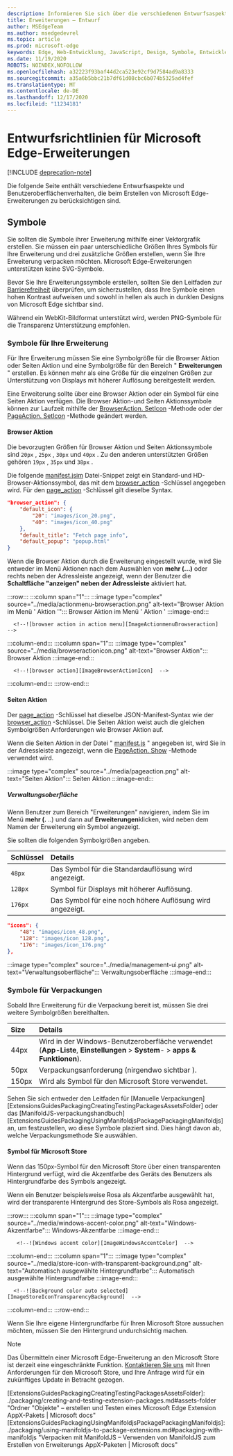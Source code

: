 ```yaml
---
description: Informieren Sie sich über die verschiedenen Entwurfsaspekte und das Benutzeroberflächenverhalten, die beim Erstellen von Microsoft Edge-Erweiterungen zu berücksichtigen sind.
title: Erweiterungen – Entwurf
author: MSEdgeTeam
ms.author: msedgedevrel
ms.topic: article
ms.prod: microsoft-edge
keywords: Edge, Web-Entwicklung, JavaScript, Design, Symbole, Entwickler
ms.date: 11/19/2020
ROBOTS: NOINDEX,NOFOLLOW
ms.openlocfilehash: a32223f93baf44d2ca523e92cf9d7584ad9a8333
ms.sourcegitcommit: a35a6b5bbc21b7df61d08cbc6b074b5325ad4fef
ms.translationtype: MT
ms.contentlocale: de-DE
ms.lasthandoff: 12/17/2020
ms.locfileid: "11234181"
---
```

# Entwurfsrichtlinien für Microsoft Edge-Erweiterungen  

[!INCLUDE [deprecation-note](../includes/deprecation-note.md)]  

Die folgende Seite enthält verschiedene Entwurfsaspekte und Benutzeroberflächenverhalten, die beim Erstellen von Microsoft Edge-Erweiterungen zu berücksichtigen sind.  

## Symbole  

Sie sollten die Symbole ihrer Erweiterung mithilfe einer Vektorgrafik erstellen.  Sie müssen ein paar unterschiedliche Größen Ihres Symbols für Ihre Erweiterung und drei zusätzliche Größen erstellen, wenn Sie Ihre Erweiterung verpacken möchten.  Microsoft Edge-Erweiterungen unterstützen keine SVG-Symbole.  

Bevor Sie Ihre Erweiterungssymbole erstellen, sollten Sie den Leitfaden zur [Barrierefreiheit][ExtensionsGuidesAccessibility] überprüfen, um sicherzustellen, dass Ihre Symbole einen hohen Kontrast aufweisen und sowohl in hellen als auch in dunklen Designs von Microsoft Edge sichtbar sind.  

Während ein WebKit-Bildformat unterstützt wird, werden PNG-Symbole für die Transparenz Unterstützung empfohlen.  

### Symbole für Ihre Erweiterung  

Für Ihre Erweiterung müssen Sie eine Symbolgröße für die Browser Aktion oder Seiten Aktion und eine Symbolgröße für den Bereich " **Erweiterungen** " erstellen.  Es können mehr als eine Größe für die einzelnen Größen zur Unterstützung von Displays mit höherer Auflösung bereitgestellt werden.  

Eine Erweiterung sollte über eine Browser Aktion oder ein Symbol für eine Seiten Aktion verfügen.  Die Browser Aktion-und Seiten Aktionssymbole können zur Laufzeit mithilfe der [BrowserAction. SetIcon][MSDApiBrowseractionSeticon] -Methode oder der [PageAction. SetIcon][MDNApiPageactionSeticon] -Methode geändert werden.  

#### Browser Aktion  

Die bevorzugten Größen für Browser Aktion und Seiten Aktionssymbole sind `20px` , `25px` , `30px` und `40px` .  Zu den anderen unterstützten Größen gehören `19px` , `35px` und `38px` .  

Die folgende [manifest.jsim][ExtensionsApisupportManifestkeys] Datei-Snippet zeigt ein Standard-und HD-Browser-Aktionssymbol, das mit dem [browser_action][MDNManifestjsonBrowserAction] -Schlüssel angegeben wird.  Für den [page_action][MDNManifestjsonPageAction] -Schlüssel gilt dieselbe Syntax.  

```json
"browser_action": {
    "default_icon": {
        "20": "images/icon_20.png",
        "40": "images/icon_40.png"
    },
    "default_title": "Fetch page info",
    "default_popup": "popup.html"
}
```  

Wenn die Browser Aktion durch die Erweiterung eingestellt wurde, wird Sie entweder im Menü Aktionen nach dem Auswählen von **mehr (...)** oder rechts neben der Adressleiste angezeigt, wenn der Benutzer die **Schaltfläche "anzeigen" neben der Adressleiste** aktiviert hat.  

:::row:::
   :::column span="1":::
      :::image type="complex" source="../media/actionmenu-browseraction.png" alt-text="Browser Aktion im Menü ' Aktion '":::
         Browser Aktion im Menü ' Aktion ' :::image-end:::
      
      <!--![browser action in action menu][ImageActionmenuBrowseraction]  -->  
   :::column-end:::
   :::column span="1":::
      :::image type="complex" source="../media/browseractionicon.png" alt-text="Browser Aktion":::
         Browser Aktion :::image-end:::
      
      <!--![browser action][ImageBrowserActionIcon]  -->  
   :::column-end:::
:::row-end:::

#### Seiten Aktion  

Der [page_action][MDNManifestjsonPageAction] -Schlüssel hat dieselbe JSON-Manifest-Syntax wie der [browser_action][MDNManifestjsonBrowserAction] -Schlüssel.  Die Seiten Aktion weist auch die gleichen Symbolgrößen Anforderungen wie Browser Aktion auf.  

Wenn die Seiten Aktion in der Datei " [manifest.js][ExtensionsApisupportManifestkeys] " angegeben ist, wird Sie in der Adressleiste angezeigt, wenn die [PageAction. Show][MDNApiPageactionShow] -Methode verwendet wird.  

:::image type="complex" source="../media/pageaction.png" alt-text="Seiten Aktion":::
   Seiten Aktion
:::image-end:::

<!--![page action][ImagePageaction]  -->  

##### Verwaltungsoberfläche  

Wenn Benutzer zum Bereich "Erweiterungen" navigieren, indem Sie im Menü **mehr (.** ..) und dann auf **Erweiterungen**klicken, wird neben dem Namen der Erweiterung ein Symbol angezeigt.  

Sie sollten die folgenden Symbolgrößen angeben.  

| Schlüssel | Details |  
|:--- |:--- |  
| `48px` | Das Symbol für die Standardauflösung wird angezeigt. |  
| `128px` | Symbol für Displays mit höherer Auflösung. |  
| `176px` | Das Symbol für eine noch höhere Auflösung wird angezeigt. |  


```json
"icons": {
    "48": "images/icon_48.png",
    "128": "images/icon_128.png",
    "176": "images/icon_176.png"
},
```  

:::image type="complex" source="../media/management-ui.png" alt-text="Verwaltungsoberfläche":::
   Verwaltungsoberfläche
:::image-end:::

<!--![management UI][ImageManagementUi]  -->  

### Symbole für Verpackungen  

Sobald Ihre Erweiterung für die Verpackung bereit ist, müssen Sie drei weitere Symbolgrößen bereithalten.  

| Size | Details |  
|:--- |:--- |  
| 44px | Wird in der Windows-Benutzeroberfläche verwendet \(**App-Liste**, **Einstellungen**  \>  **System**-  \>  **apps & Funktionen**\). |  
| 50px | Verpackungsanforderung \(nirgendwo sichtbar \). |  
| 150px | Wird als Symbol für den Microsoft Store verwendet. |  


Sehen Sie sich entweder den Leitfaden für [Manuelle Verpackungen][ExtensionsGuidesPackagingCreatingTestingPackagesAssetsFolder] oder das [ManifoldJS-verpackungshandbuch][ExtensionsGuidesPackagingUsingManifoldjsPackagePackagingManifoldjs] an, um festzustellen, wo diese Symbole plaziert sind.  Dies hängt davon ab, welche Verpackungsmethode Sie auswählen.  

#### Symbol für Microsoft Store  

Wenn das 150px-Symbol für den Microsoft Store über einen transparenten Hintergrund verfügt, wird die Akzentfarbe des Geräts des Benutzers als Hintergrundfarbe des Symbols angezeigt.  

Wenn ein Benutzer beispielsweise Rosa als Akzentfarbe ausgewählt hat, wird der transparente Hintergrund des Store-Symbols als Rosa angezeigt.  

:::row:::
   :::column span="1":::
       :::image type="complex" source="../media/windows-accent-color.png" alt-text="Windows-Akzentfarbe":::
          Windows-Akzentfarbe :::image-end:::
       
       <!--![Windows accent color][ImageWindowsAccentColor]  -->  
   :::column-end:::
   :::column span="1":::
      :::image type="complex" source="../media/store-icon-with-transparent-background.png" alt-text="Automatisch ausgewählte Hintergrundfarbe":::
         Automatisch ausgewählte Hintergrundfarbe :::image-end:::
      
      <!--![Background color auto selected][ImageStoreIconTransparencyBackground]  -->  
   :::column-end:::
:::row-end:::

Wenn Sie Ihre eigene Hintergrundfarbe für Ihren Microsoft Store aussuchen möchten, müssen Sie den Hintergrund undurchsichtig machen.  

> [!NOTE]
> Das Übermitteln einer Microsoft Edge-Erweiterung an den Microsoft Store ist derzeit eine eingeschränkte Funktion.  [Kontaktieren Sie uns][AkaExtensionRequest] mit Ihren Anforderungen für den Microsoft Store, und Ihre Anfrage wird für ein zukünftiges Update in Betracht gezogen.  

<!-- image links -->  

<!--[ImageActionmenuBrowseraction]: ../media/actionmenu-browseraction.png "browser action in action menu"  -->  
<!--[ImageBrowserActionIcon]: ../media/browseractionicon.png "browser action"  -->  
<!--[ImagePageaction]: ../media/pageaction.png "page action"  -->  
<!--[ImageManagementUi]: ../media/management-ui.png "management UI"  -->  
<!--[ImageWindowsAccentColor]: ../media/windows-accent-color.png "Windows accent color"  -->  
<!--[ImageStoreIconTransparencyBackground]: ../media/store-icon-with-transparent-background.png "Background color auto selected"  -->  

<!-- links -->  

[ExtensionsGuidesAccessibility]: ./accessibility.md "Barrierefreiheit | Microsoft docs"  
[ExtensionsGuidesPackagingCreatingTestingPackagesAssetsFolder]: ./packaging/creating-and-testing-extension-packages.md#assets-folder "Ordner "Objekte" – erstellen und Testen eines Microsoft Edge Extension AppX-Pakets | Microsoft docs"  
[ExtensionsGuidesPackagingUsingManifoldjsPackagePackagingManifoldjs]: ./packaging/using-manifoldjs-to-package-extensions.md#packaging-with-manifoldjs "Verpacken mit ManifoldJS – Verwenden von ManifoldJS zum Erstellen von Erweiterungs AppX-Paketen | Microsoft docs"  

[ExtensionsApisupportManifestkeys]: ../API-support/supported-manifest-keys.md "Unterstützte manifestschlüssel | Microsoft docs"  

[AkaExtensionRequest]: https://aka.ms/extension-request "Erreichen Sie uns"  

[MSDApiBrowseractionSeticon]: https://developer.mozilla.org/Add-ons/WebExtensions/API/browserAction/setIcon "BrowserControl. SetIcon ()-API | MDN"  
[MDNApiPageactionSeticon]: https://developer.mozilla.org/Add-ons/WebExtensions/API/pageAction/setIcon "pagestyle. SetIcon ()-API | MDN"  
[MDNApiPageactionShow]: https://developer.mozilla.org/Add-ons/WebExtensions/API/pageAction/show "pagestyle. Show ()-API | MDN"  
[MDNManifestjsonBrowserAction]: https://developer.mozilla.org/docs/Mozilla/Add-ons/WebExtensions/manifest.json/browser_action "browser_action-manifest.js| MDN"  
[MDNManifestjsonPageAction]: https://developer.mozilla.org/docs/Mozilla/Add-ons/WebExtensions/manifest.json/page_action "page_action-manifest.js| MDN"  
